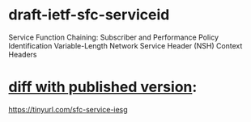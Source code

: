 # draft-ietf-sfc-serviceid
Service Function Chaining: Subscriber and Performance Policy   Identification Variable-Length Network Service Header (NSH) Context  Headers

# [diff with published version](https://www.ietf.org/rfcdiff?url1=draft-ietf-sfc-serviceid-header&url2=https://raw.githubusercontent.com/boucadair/draft-ietf-sfc-serviceid/master/draft-ietf-sfc-serviceid-header-12.txt):

https://tinyurl.com/sfc-service-iesg
